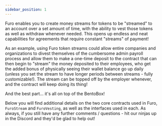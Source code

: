 ```yaml
---
sidebar_position: 1
---
```


Furo enables you to create money streams for tokens to be "streamed" to an account over a set amount of time, with the ability to vest those tokens as well as withdraw whenever needed. This opens up endless and neat capabilities for agreements that require constant "streams" of payment!

As an example, using Furo token streams could allow entire companies and organizations to divest themselves of the cumbersome admin payroll process and allow them to make a one-time deposit to the contract that can then begin to "stream" the money deposited to their employees, who get the added bonus of physically seeing their wallet balance go up daily (unless you set the stream to have longer periods between streams - fully customizable!). The stream can be topped off by the employer whenever, and the contract will keep doing its thing!

And the best part... it's all on top of the BentoBox!

Below you will find additional details on the two core contracts used in Furo, `FuroStream` and `FuroVesting`, as well as the interfaces used in each. As always, if you still have any further comments / questions - hit our ninjas up in the Discord and they'd be glad to help out!
